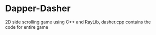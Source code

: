 # Dapper-Dasher
 2D side scrolling game using C++ and RayLib, dasher.cpp contains the code for entire game
